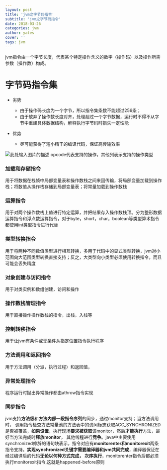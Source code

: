 ```yaml
---
layout: post
title: 'jvm之字节码指令'
subtitle: 'jvm之字节码指令'
date: 2018-03-26
categories: jvm
author: yates
cover: ''
tags: jvm
---
```


jvm指令由一个字节长度，代表某个特定操作含义的数字（操作码）以及操作所需参数（操作数）构成。

# 字节码指令集

- 劣势
    - 由于操作码长度为一个字节，所以指令集条数不能超过256条；
    - 由于放弃了操作数长度对齐，处理超过一个字节数据，运行时不得不从字节中重建具体数据结构，解释执行字节码时损失一定性能

- 优势
    - 尽可能获得了短小精干的编译代码，保证高传输效率

![此处输入图片的描述](http://www.muyibeyond.cn/img/2018-03-19-jvm/33.png)
opcode代表支持的操作，其他列表示支持的操作类型

### 加载和存储指令
用于将数据在栈帧中局部变量表和操作数栈之间来回传输，将局部变量加载到操作栈；将数值从操作栈存储到局部变量表；将常量加载到操作数栈

### 运算指令
用于对两个操作数栈上值进行特定运算，并把结果存入操作数栈顶。分为整形数据运算指令和浮点数运算指令，对于byte，short，char，boolean等类型算术指令都使用int类型指令进行代替

### 类型转换指令
用于将两种不同数值类型进行相互转换，多用于代码中的显式类型转换，jvm对小范围向大范围类型转换直接支持；反之，大类型向小类型必须使用转换指令，而且可能会丢失精度

### 对象创建与访问指令
用于对类实例和数组创建，访问和操作

### 操作数栈管理指令
用于直接操作操作数栈的指令，出栈，入栈等

### 控制转移指令
用于让jvm有条件或无条件从指定位置指令执行程序

### 方法调用和返回指令
用于方法调用（分派，执行过程）和返回值，

### 异常处理指令
程序运行时抛出异常操作都由athrow指令实现

### 同步指令
jvm支持**方法级**和**方法内部一段指令序列**的同步，通过monitor支持；当方法调用时，
调用指令检查方法常量池的方法表中的访问标志获取ACC_SYNCHRONIZED是否被覆盖，**如果设置**，执行现场**要求被获取**该monitor，然后**才能执行**方法，最好当方法完成时**释放monitor**，
其他线程进行**竞争**。java中主要使用synchronized修辞的语句块表示，指令对应有**monitorenter和monitorexit**两条指令支持。**实现synchronized关键字需要编译器和jvm共同完成**，编译器保证在经过编译后的代码**无论以何种方式完成，
次序执行**，monitorenter指令后都必须执行monitorexit指令,这就是happened-before原则